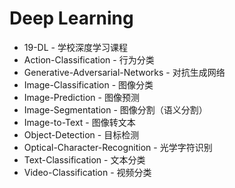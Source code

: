 # Deep Learning

* 19-DL - 学校深度学习课程
* Action-Classification - 行为分类
* Generative-Adversarial-Networks - 对抗生成网络
* Image-Classification - 图像分类
* Image-Prediction - 图像预测
* Image-Segmentation - 图像分割（语义分割）
* Image-to-Text - 图像转文本
* Object-Detection - 目标检测
* Optical-Character-Recognition - 光学字符识别
* Text-Classification - 文本分类
* Video-Classification - 视频分类

